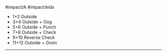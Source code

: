 #impact/A #impact/kids 

- 1+2 Outside
- 3+4 Outside + Oog
- 5+6 Outside + Punch
- 7+8 Outside + Check
- 9+10 Reverse Check 
- 11+12 Outside + Groin
--- 